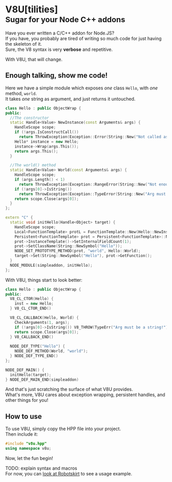 # V8U[tilities]<br/><small>Sugar for your Node C++ addons</small>

Have you ever written a C/C++ addon for Node.JS?  
If you have, you probably are tired of writing so much
code for just having the skeleton of it.  
Sure, the V8 syntax is very **verbose** and repetitive.

With V8U, that will change.

## Enough talking, show me code!

Here we have a simple module which exposes _one_ class `Hello`, with _one_ method, `world`.  
It takes _one_ string as argument, and just returns it untouched.

```C++
class Hello : public ObjectWrap {
public:
  //The constructor
  static Handle<Value> NewInstance(const Arguments& args) {
    HandleScope scope;
    if (!args.IsConstructCall())
      return ThrowException(Exception::Error(String::New("Not called as constructor!")));
    Hello* instance = new Hello;
    instance->Wrap(args.This());
    return args.This();
  }

  //The world() method
  static Handle<Value> World(const Arguments& args) {
    HandleScope scope;
    if (args.Length() < 1)
      return ThrowException(Exception::RangeError(String::New("Not enough arguments!")));
    if (!args[0]->IsString())
      return ThrowException(Exception::TypeError(String::New("Arg must be a string!")));
    return scope.Close(args[0]);
  }
};

extern "C" {
  static void initHello(Handle<Object> target) {
    HandleScope scope;
    Local<FunctionTemplate> protL = FunctionTemplate::New(Hello::NewInstance);
    Persistent<FunctionTemplate> prot = Persistent<FunctionTemplate>::New(protL);
    prot->InstanceTemplate()->SetInternalFieldCount(1);
    prot->SetClassName(String::NewSymbol("Hello"));
    NODE_SET_PROTOTYPE_METHOD(prot, "world", Hello::World);
    target->Set(String::NewSymbol("Hello"), prot->GetFunction();
  }
  NODE_MODULE(simpleaddon, initHello);
};
```

With V8U, things start to look better:

```C++
class Hello : public ObjectWrap {
public:
  V8_CL_CTOR(Hello) {
    inst = new Hello;
  } V8_CL_CTOR_END()

  V8_CL_CALLBACK(Hello, World) {
    CheckArguments(1, args);
    if (!args[0]->IsString()) V8_THROW(TypeErr("Arg must be a string!"));
    return scope.Close(args[0]);
  } V8_CALLBACK_END()
  
  NODE_DEF_TYPE("Hello") {
    NODE_DEF_METHOD(World, "world");
  } NODE_DEF_TYPE_END()
};

NODE_DEF_MAIN() {
  initHello(target);
} NODE_DEF_MAIN_END(simpleaddon)
```

And that's just scratching the surface of what V8U provides.  
What's more, V8U cares about exception wrapping, persistent handles, and other
things for you!

## How to use

To use V8U, simply copy the HPP file into your project.  
Then include it:

```C++
#include "v8u.hpp"
using namespace v8u;
```

Now, let the fun begin!

TODO: explain syntax and macros  
For now, you can [look at Robotskirt](https://github.com/benmills/robotskirt/blob/unstable/src/robotskirt.cc) to see
a usage example.
